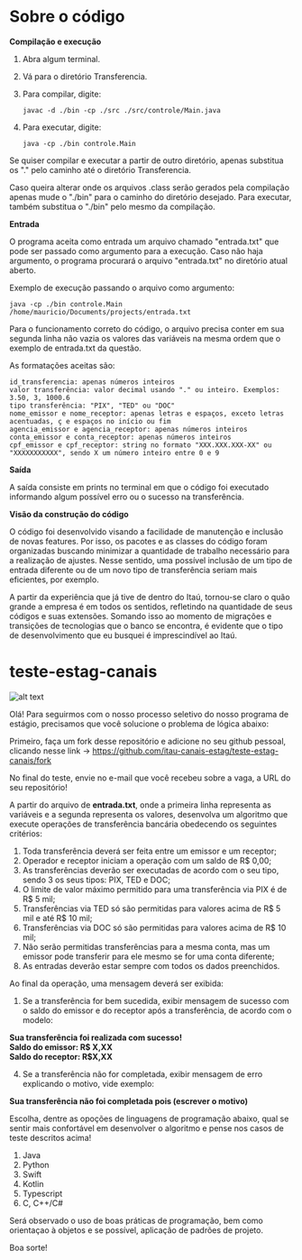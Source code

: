 # Sobre o código

**Compilação e execução**

1. Abra algum terminal.
2. Vá para o diretório Transferencia.
3. Para compilar, digite: 
      
       javac -d ./bin -cp ./src ./src/controle/Main.java
4. Para executar, digite: 
      
       java -cp ./bin controle.Main
   
Se quiser compilar e executar a partir de outro diretório, apenas substitua os "." pelo caminho até o diretório Transferencia.
   
Caso queira alterar onde os arquivos .class serão gerados pela compilação apenas mude o "./bin" para o caminho do diretório desejado. Para executar, também substitua o "./bin" pelo mesmo da compilação.
   
**Entrada**

  O programa aceita como entrada um arquivo chamado "entrada.txt" que pode ser passado como argumento para a execução. Caso não haja argumento, o programa procurará o arquivo "entrada.txt" no diretório atual aberto.
  
  Exemplo de execução passando o arquivo como argumento:
         
    java -cp ./bin controle.Main /home/mauricio/Documents/projects/entrada.txt
      
  Para o funcionamento correto do código, o arquivo precisa conter em sua segunda linha não vazia os valores das variáveis na mesma ordem que o exemplo de entrada.txt da questão.
  
  As formatações aceitas são:
      
    id_transferencia: apenas números inteiros
    valor transferência: valor decimal usando "." ou inteiro. Exemplos: 3.50, 3, 1000.6
    tipo transferência: "PIX", "TED" ou "DOC"
    nome_emissor e nome_receptor: apenas letras e espaços, exceto letras acentuadas, ç e espaços no início ou fim
    agencia_emissor e agencia_receptor: apenas números inteiros
    conta_emissor e conta_receptor: apenas números inteiros
    cpf_emissor e cpf_receptor: string no formato "XXX.XXX.XXX-XX" ou "XXXXXXXXXXX", sendo X um número inteiro entre 0 e 9
      
      
      

**Saída**

  A saída consiste em prints no terminal em que o código foi executado informando algum possível erro ou o sucesso na transferência.
  
**Visão da construção do código**

  O código foi desenvolvido visando a facilidade de manutenção e inclusão de novas features. Por isso, os pacotes e as classes do código foram organizadas buscando minimizar a quantidade de trabalho necessário para a realização de ajustes. Nesse sentido, uma possível inclusão de um tipo de entrada diferente ou de um novo tipo de transferência seriam mais eficientes, por exemplo.
  
  A partir da experiência que já tive de dentro do Itaú, tornou-se claro o quão grande a empresa é em todos os sentidos, refletindo na quantidade de seus códigos e suas extensões. Somando isso ao momento de migrações e transições de tecnologias que o banco se encontra, é evidente que o tipo de desenvolvimento que eu busquei é imprescindível ao Itaú.











# teste-estag-canais

![alt text](https://static.vecteezy.com/system/resources/previews/003/326/613/non_2x/software-engineering-concept-for-website-and-mobile-site-vector.jpg)

Olá! Para seguirmos com o nosso processo seletivo do nosso programa de estágio, precisamos que você solucione o problema de lógica abaixo:

Primeiro, faça um fork desse repositório e adicione no seu github pessoal, clicando nesse link -> https://github.com/itau-canais-estag/teste-estag-canais/fork

No final do teste, envie no e-mail que você recebeu sobre a vaga, a URL do seu repositório! 

A partir do arquivo de **entrada.txt**, onde a primeira linha representa as variáveis e a segunda representa os valores, desenvolva um algoritmo que execute operações de transferência bancária obedecendo os seguintes critérios: 

1. Toda transferência deverá ser feita entre um emissor e um receptor;
2. Operador e receptor iniciam a operação com um saldo de R$ 0,00;
3. As transferências deverão ser executadas de acordo com o seu tipo, sendo 3 os seus tipos: PIX, TED e DOC;
4. O limite de valor máximo permitido para uma transferência via PIX é de R$ 5 mil; 
5. Transferências via TED só são permitidas para valores acima de R$ 5 mil e até R$ 10 mil; 
6. Transferências via DOC só são permitidas para valores acima de R$ 10 mil; 
7. Não serão permitidas transferências para a mesma conta, mas um emissor pode transferir para ele mesmo se for uma conta diferente;
8. As entradas deverão estar sempre com todos os dados preenchidos.

Ao final da operação, uma mensagem deverá ser exibida: 

1. Se a transferência for bem sucedida, exibir mensagem de sucesso com o saldo do emissor e do receptor após a transferência, de acordo com o modelo:

**Sua transferência foi realizada com sucesso!<br> 
Saldo do emissor: R$ X,XX<br>
Saldo do receptor: R$X,XX**<br>

4. Se a transferência não for completada, exibir mensagem de erro explicando o motivo, vide exemplo: 

**Sua transferência não foi completada pois (escrever o motivo)**

Escolha, dentre as opoções de linguagens de programação abaixo, qual se sentir mais confortável em desenvolver o algoritmo e pense nos casos de teste descritos acima! 

1. Java
2. Python
3. Swift
4. Kotlin
5. Typescript 
6. C, C++/C#

Será observado o uso de boas práticas de programação, bem como orientaçao à objetos e se possível, aplicação de padrões de projeto. 

Boa sorte! 

